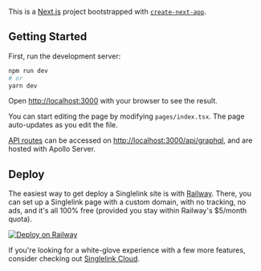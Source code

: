 This is a [Next.js](https://nextjs.org/) project bootstrapped with [`create-next-app`](https://github.com/vercel/next.js/tree/canary/packages/create-next-app).

## Getting Started

First, run the development server:

```bash
npm run dev
# or
yarn dev
```

Open [http://localhost:3000](http://localhost:3000) with your browser to see the result.

You can start editing the page by modifying `pages/index.tsx`. The page auto-updates as you edit the file.

[API routes](https://nextjs.org/docs/api-routes/introduction) can be accessed on [http://localhost:3000/api/graphql](http://localhost:3000/api/graphql), and are hosted with Apollo Server.

## Deploy

The easiest way to get deploy a Singlelink site is with [Railway](https://railway.app). There, you can set up a Singlelink page with a custom domain, with no tracking, no ads, and it's all 100% free (provided you stay within Railway's $5/month quota).

[![Deploy on Railway](https://railway.app/button.svg)](https://railway.app/new/template?template=https%3A%2F%2Fgithub.com%2FNeutron-Creative%2FSinglelink%2Ftree%2Fjb%2Fv4-renderer&plugins=postgresql&envs=SECRET%2CPASSWORD%2CMETA_TITLE%2CMETA_DESC%2CMETA_IMG&optionalEnvs=META_TITLE%2CMETA_DESC%2CMETA_IMG&SECRETDesc=The+secret+used+when+signing+JWTs.&PASSWORDDesc=The+password+you%27ll+use+to+login+to+your+Singlelink+dashboard.&META_TITLEDesc=Your+page+%26+meta+title%2C+seen+in+Google+search+results&META_DESCDesc=Your+page+description+seen+in+Google+Search+results.&META_IMGDesc=The+OG+image+thumbnail+shown+when+sharing+your+Singlelink+on+social+media.&referralCode=singlelink)

If you're looking for a white-glove experience with a few more features, consider checking out [Singlelink Cloud](https://singlelink.co).